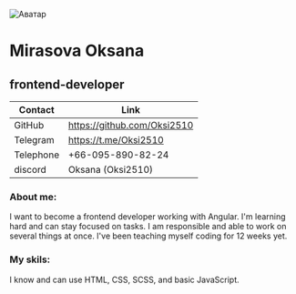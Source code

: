![Аватар](https://avatars.githubusercontent.com/u/211098419?s=400&u=e272998272a8b0d381898b352ca3a4600899262b&v=4)

# Mirasova Oksana
## frontend-developer

| Contact   | Link                          |
|-----------|-------------------------------|
| GitHub    | https://github.com/Oksi2510   |
| Telegram  | https://t.me/Oksi2510         |
| Telephone | +66-095-890-82-24             |
| discord | Oksana (Oksi2510)               |

### About me:
I want to become a frontend developer working with Angular. I'm learning hard and can stay focused on tasks. I am responsible and able to work on several things at once. I've been teaching myself coding for 12 weeks yet. 

### My skils:
I know and can use HTML, CSS, SCSS, and basic JavaScript.